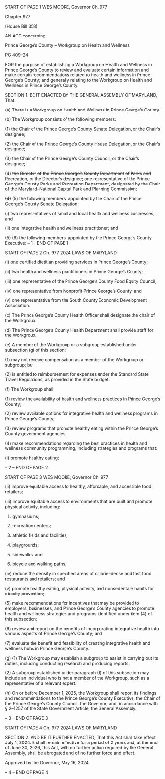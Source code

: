 START OF PAGE 1
WES MOORE, Governor Ch. 977

Chapter 977

(House Bill 358)

AN ACT concerning

Prince George’s County – Workgroup on Health and Wellness

PG 409–24

FOR the purpose of establishing a Workgroup on Health and Wellness in Prince George’s
County to review and evaluate certain information and make certain
recommendations related to health and wellness in Prince George’s County; and
generally relating to the Workgroup on Health and Wellness in Prince George’s
County.

SECTION 1. BE IT ENACTED BY THE GENERAL ASSEMBLY OF MARYLAND,
That:

(a) There is a Workgroup on Health and Wellness in Prince George’s County.

(b) The Workgroup consists of the following members:

(1) the Chair of the Prince George’s County Senate Delegation, or the
Chair’s designee;

(2) the Chair of the Prince George’s County House Delegation, or the
Chair’s designee;

(3) the Chair of the Prince George’s County Council, or the Chair’s
designee;

(4) ~~the~~ ~~Director~~ ~~of~~ ~~the~~ ~~Prince~~ ~~George’s~~ ~~County~~ ~~Department~~ ~~of~~ ~~Parks~~ ~~and~~
~~Recreation,~~ ~~or~~ ~~the~~ ~~Director’s~~ ~~designee;~~ one representative of the Prince George’s County
Parks and Recreation Department, designated by the Chair of the Maryland–National
Capital Park and Planning Commission;

~~(4)~~ (5) the following members, appointed by the Chair of the Prince George’s
County Senate Delegation:

(i) two representatives of small and local health and wellness
businesses; and

(ii) one integrative health and wellness practitioner; and

~~(5)~~ (6) the following members, appointed by the Prince George’s County
Executive:
– 1 –
END OF PAGE 1

START OF PAGE 2
Ch. 977 2024 LAWS OF MARYLAND

(i) one certified dietitian providing services in Prince George’s
County;

(ii) two health and wellness practitioners in Prince George’s County;

(iii) one representative of the Prince George’s County Food Equity
Council;

(iv) one representative from Nonprofit Prince George’s County; and

(v) one representative from the South County Economic
Development Association.

(c) The Prince George’s County Health Officer shall designate the chair of the
Workgroup.

(d) The Prince George’s County Health Department shall provide staff for the
Workgroup.

(e) A member of the Workgroup or a subgroup established under subsection (g) of
this section:

(1) may not receive compensation as a member of the Workgroup or
subgroup; but

(2) is entitled to reimbursement for expenses under the Standard State
Travel Regulations, as provided in the State budget.

(f) The Workgroup shall:

(1) review the availability of health and wellness practices in Prince
George’s County;

(2) review available options for integrative health and wellness programs
in Prince George’s County;

(3) review programs that promote healthy eating within the Prince
George’s County government agencies;

(4) make recommendations regarding the best practices in health and
wellness community programming, including strategies and programs that:

(i) promote healthy eating;

– 2 –
END OF PAGE 2

START OF PAGE 3
WES MOORE, Governor Ch. 977

(ii) improve equitable access to healthy, affordable, and accessible
food retailers;

(iii) improve equitable access to environments that are built and
promote physical activity, including:

1. gymnasiums;

2. recreation centers;

3. athletic fields and facilities;

4. playgrounds;

5. sidewalks; and

6. bicycle and walking paths;

(iv) reduce the density in specified areas of calorie–dense and fast
food restaurants and retailers; and

(v) promote healthy eating, physical activity, and nonsedentary
habits for obesity prevention;

(5) make recommendations for incentives that may be provided to
employers, businesses, and Prince George’s County agencies to promote health and
wellness strategies and programs identified under item (4) of this subsection;

(6) review and report on the benefits of incorporating integrative health
into various aspects of Prince George’s County; and

(7) evaluate the benefit and feasibility of creating integrative health and
wellness hubs in Prince George’s County.

(g) (1) The Workgroup may establish a subgroup to assist in carrying out its
duties, including conducting research and producing reports.

(2) A subgroup established under paragraph (1) of this subsection may
include an individual who is not a member of the Workgroup, such as a representative of a
relevant expert.

(h) On or before December 1, 2025, the Workgroup shall report its findings and
recommendations to the Prince George’s County Executive, the Chair of the Prince George’s
County Council, the Governor, and, in accordance with § 2–1257 of the State Government
Article, the General Assembly.

– 3 –
END OF PAGE 3

START OF PAGE 4
Ch. 977 2024 LAWS OF MARYLAND

SECTION 2. AND BE IT FURTHER ENACTED, That this Act shall take effect July
1, 2024. It shall remain effective for a period of 2 years and, at the end of June 30, 2026,
this Act, with no further action required by the General Assembly, shall be abrogated and
of no further force and effect.

Approved by the Governor, May 16, 2024.

– 4 –
END OF PAGE 4